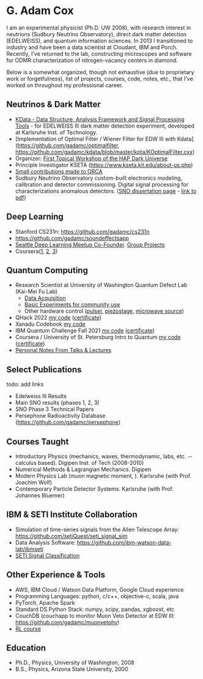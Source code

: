 # G. Adam Cox

I am an experimental physicist (Ph.D. UW 2008), with research interest in neutrions (Sudbury Neutrino Observatory), direct dark matter
detection (EDELWEISS), and quantum information sciences. In 2013 I transitioned to industry and have been a
data scientist at Cloudant, IBM and Porch. Recently, I've returned to the lab, constructing microscopes and software for ODMR characterization of nitrogen-vacancy centers in diamond. 

Below is a somewhat organized, though not exhaustive (due to proprietary work or forgetfulness), list of projects, courses, code, notes, etc., that I've worked on throughout my professional career.

## Neutrinos & Dark Matter

  * [KData - Data Structure, Analysis Framework and Signal Processing Tools](https://github.com/gadamc/kdata) - for EDELWEISS III dark matter detection experiment, developed at Karlsruhe Inst. of Technology.
  * [Implementation of Optimal Filter / Wiener Filter for EDW III with Kdata](https://github.com/gadamc/optimalfilter, https://github.com/gadamc/kdata/blob/master/kpta/KOptimalFilter.cxx)
  * Organizer: [First Topical Workshop of the HAP Dark Universe](https://edelweiss.cloudant.com/dmworkshop/_design/app/index.html)
  * Principle Investigator KSETA (https://www.kseta.kit.edu/about-us.php)
  * [Small contributions made to ORCA](http://orca.physics.unc.edu/orca/Orca_Help/Home.html)
  * Sudbury Neutrino Observatory custom-built electronics modeling, calibration and detector commissioning. Digital signal processing for characterizations anomalous detectors. ([SNO dissertation page](https://sno.phy.queensu.ca/publications.html) - [link to pdf](https://sno.phy.queensu.ca/papers/CoxMobrandDissertationFinalSubmission.pdf))  

## Deep Learning

  * Stanford CS231n: https://github.com/gadamc/cs231n
  * https://github.com/gadamc/soundeffectsapp
  * [Seattle Deep Learning Meetup Co-Founder](https://www.meetup.com/Seattle-Deep-Learning/). [Group Projects](https://github.com/deepseattle/projects)
  * Coursera([1](https://coursera.org/share/a7cc379a8625edbbaf6577c0a8e8f2f1), [2](https://coursera.org/share/36b46f31a1a27c394e50a17d14220e3e), [3](https://coursera.org/share/a80387adb9fd0b1ff401da9cd5a0c990))


## Quantum Computing
  * Research Scientist at University of Washington Quantum Defect Lab (Kai-Mei Fu Lab) 
    * [Data Acquisition](https://github.com/gadamc/qt3-utils)
    * [Basic Experiments for community use](https://github.com/gadamc/qt3-default-experiments)
    * Other hardware control ([pulser](https://github.com/gadamc/qcsapphire), [piezostage](https://github.com/gadamc/nipiezeojenapy), [microwave source](https://github.com/gadamc/qt3RFSynthControl))
  * QHack 2022 [my code](https://github.com/gadamc/QHack) ([certificate](qhack2022_cert.pdf))
  * Xanadu Codebook [my code](https://github.com/gadamc/xanadu-cookbook-notes)
  * IBM Quantum Challenge Fall 2021 [my code](https://github.com/gadamc/ibmquantumchallenge_fall2021) ([certificate](https://www.credly.com/badges/9d2cb41d-06bb-4856-b908-892c95b974b4?source=linked_in_profile))
  * Coursera / University of St. Petersburg Intro to Quantum [my code](https://github.com/gadamc/coursera_intro_qc_stpetersburg)  ([certificate](https://www.coursera.org/account/accomplishments/certificate/RRRREK33UYNN))
  * [Personal Notes From Talks & Lectures](https://github.com/gadamc/qc_talks_and_lectures_notes/)


## Select Publications

todo: add links

  * Edelweiss III Results
  * Main SNO results (phases 1, 2, 3)
  * SNO Phase 3 Technical Papers
  * Persephone Radioactivity Database (https://github.com/gadamc/persephone)

## Courses Taught

  * Introductory Physics (mechanics, waves, thermodynamic, labs, etc. -- calculus based). Digipen Inst. of Tech (2008-2010)
  * Numerical Methods & Lagrangian Mechanics. Digipen
  * Modern Physics Lab (muon magnetic moment, ). Karlsruhe (with Prof. Joachim Wolf)
  * Contemporary Particle Detector Systems. Karlsruhe (with Prof. Johannes Bluemer)


## IBM & SETI Institute Collaboration

  * Simulation of time-series signals from the Allen Telescope Array: https://github.com/setiQuest/seti_signal_sim
  * Data Analysis Software: https://github.com/ibm-watson-data-lab/ibmseti
  * [SETI Signal Classification](https://arxiv.org/abs/1803.08624)

## Other Experience & Tools

  * AWS, IBM Cloud / Watson Data Platform, Google Cloud experience
  * Programming Languages: python, c/c++, objective-c, scala, java
  * PyTorch, Apache Spark
  * Standard DS Python Stack: numpy, scipy, pandas, xgboost, etc
  * CouchDB (couchapp to monitor Muon Veto Detector at EDW III: https://github.com/gadamc/muonvetohv)
  * [RL course](https://coursera.org/share/b9a3f53b1b82e02c0aba89487713c16b)



## Education

  * Ph.D., Physics, University of Washington, 2008
  * B.S., Physics, Arizona State University, 2000
